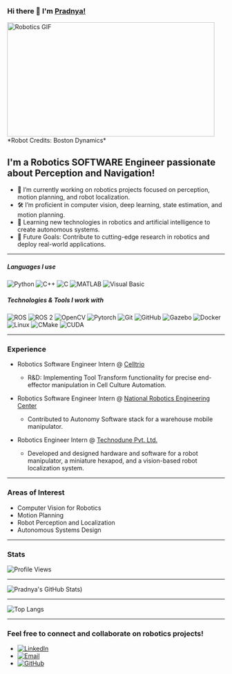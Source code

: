 ### Hi there 👋 I'm [Pradnya!](https://github.com/pradnyas5)

<img align="center" alt="Robotics GIF" src="https://media.giphy.com/media/AvVomHLXVfoLrgmlJX/giphy.gif" width="480" height="264" />
*Robot Credits: Boston Dynamics*

## I'm a Robotics SOFTWARE Engineer passionate about Perception and Navigation!

- 🤖 I’m currently working on robotics projects focused on perception, motion planning, and robot localization.
- 🛠 I’m proficient in computer vision, deep learning, state estimation, and motion planning.
- 🌱 Learning new technologies in robotics and artificial intelligence to create autonomous systems.
- 🎯 Future Goals: Contribute to cutting-edge research in robotics and deploy real-world applications.

---

##### Languages I use

![Python](https://img.shields.io/badge/-Python-000000?style=flat&logo=python)
![C++](https://img.shields.io/badge/-C++-000000?style=flat&logo=c%2B%2B)
![C](https://img.shields.io/badge/-C-000000?style=flat&logo=c)
![MATLAB](https://img.shields.io/badge/-MATLAB-000000?style=flat&logo=mathworks)
![Visual Basic](https://img.shields.io/badge/-Visual%20Basic-000000?style=flat&logo=visualbasic)

##### Technologies & Tools I work with

![ROS](https://img.shields.io/badge/-ROS-222222?style=flat&logo=ros&logoColor=white)
![ROS 2](https://img.shields.io/badge/-ROS%202-222222?style=flat&logo=ros&logoColor=white)
![OpenCV](https://img.shields.io/badge/-OpenCV-222222?style=flat&logo=opencv&logoColor=5C3EE8)
![Pytorch](https://img.shields.io/badge/-Pytorch-222222?style=flat&logo=pytorch&logoColor=E04E39)
![Git](https://img.shields.io/badge/-Git-222222?style=flat&logo=git&logoColor=F05032)
![GitHub](https://img.shields.io/badge/-GitHub-222222?style=flat&logo=github&logoColor=181717)
![Gazebo](https://img.shields.io/badge/-Gazebo-222222?style=flat&logo=gazebo)
![Docker](https://img.shields.io/badge/-Docker-222222?style=flat&logo=docker)
![Linux](https://img.shields.io/badge/-Linux-222222?style=flat&logo=linux&logoColor=FCC624)
![CMake](https://img.shields.io/badge/-CMake-000000?style=flat&logo=cmake)
![CUDA](https://img.shields.io/badge/-CUDA-222222?style=flat&logo=nvidia&logoColor=76B900)

---

### Experience
- Robotics Software Engineer Intern @ [Celltrio](https://celltrio.com/)
  - R&D: Implementing Tool Transform functionality for precise end-effector manipulation in Cell Culture Automation.
  
- Robotics Software Engineer Intern @ [National Robotics Engineering Center](https://www.nrec.ri.cmu.edu/)
  - Contributed to Autonomy Software stack for a warehouse mobile manipulator.

- Robotics Engineer Intern @ [Technodune Pvt. Ltd.](https://www.linkedin.com/company/technodune/about/)
  - Developed and designed hardware and software for a robot manipulator, a miniature hexapod, and a vision-based robot localization system.

---

### Areas of Interest

- Computer Vision for Robotics
- Motion Planning
- Robot Perception and Localization
- Autonomous Systems Design

---

### Stats

![Profile Views](https://komarev.com/ghpvc/?username=pradnyas5)

---

![Pradnya's GitHub Stats](https://github-readme-stats.vercel.app/api?username=pradnyas5&theme=highcontrast&show_icons=true))

---

![Top Langs](https://github-readme-stats.vercel.app/api/top-langs/?username=pradnyas5&langs_count=8&layout=compact&theme=highcontrast&exclude_repo=pradnyas5.github.io,pradnyas5-v1.github.io)

---
### Feel free to connect and collaborate on robotics projects!

- [![LinkedIn](https://img.shields.io/badge/-LinkedIn-0A66C2?style=flat&logo=linkedin&logoColor=white)](https://www.linkedin.com/in/pradnya-sushil-shinde-30a550208/)
- [![Email](https://img.shields.io/badge/-Email-D14836?style=flat&logo=gmail&logoColor=white)](mailto:pshinde1@wpi.edu)
- [![GitHub](https://img.shields.io/badge/-GitHub-181717?style=flat&logo=github&logoColor=white)](https://github.com/pradnyas5)
